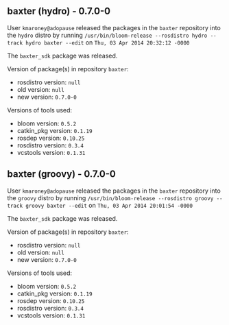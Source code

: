 ## baxter (hydro) - 0.7.0-0

User `kmaroney@adopause` released the packages in the `baxter` repository into the `hydro` distro by running `/usr/bin/bloom-release --rosdistro hydro --track hydro baxter --edit` on `Thu, 03 Apr 2014 20:32:12 -0000`

The `baxter_sdk` package was released.

Version of package(s) in repository `baxter`:
- rosdistro version: `null`
- old version: `null`
- new version: `0.7.0-0`

Versions of tools used:
- bloom version: `0.5.2`
- catkin_pkg version: `0.1.19`
- rosdep version: `0.10.25`
- rosdistro version: `0.3.4`
- vcstools version: `0.1.31`


## baxter (groovy) - 0.7.0-0

User `kmaroney@adopause` released the packages in the `baxter` repository into the `groovy` distro by running `/usr/bin/bloom-release --rosdistro groovy --track groovy baxter --edit` on `Thu, 03 Apr 2014 20:01:54 -0000`

The `baxter_sdk` package was released.

Version of package(s) in repository `baxter`:
- rosdistro version: `null`
- old version: `null`
- new version: `0.7.0-0`

Versions of tools used:
- bloom version: `0.5.2`
- catkin_pkg version: `0.1.19`
- rosdep version: `0.10.25`
- rosdistro version: `0.3.4`
- vcstools version: `0.1.31`


